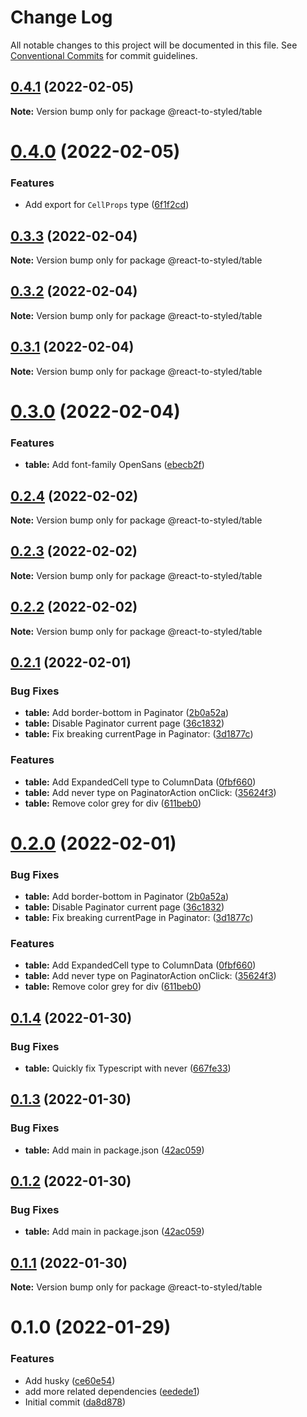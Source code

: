 # Change Log

All notable changes to this project will be documented in this file.
See [Conventional Commits](https://conventionalcommits.org) for commit guidelines.

## [0.4.1](https://github.com/react-to/react-to-styled/compare/@react-to-styled/table@0.4.0...@react-to-styled/table@0.4.1) (2022-02-05)

**Note:** Version bump only for package @react-to-styled/table





# [0.4.0](https://github.com/react-to/react-to-styled/compare/@react-to-styled/table@0.3.3...@react-to-styled/table@0.4.0) (2022-02-05)


### Features

* Add export for `CellProps` type ([6f1f2cd](https://github.com/react-to/react-to-styled/commit/6f1f2cd401d96035c5ef9c3876714a05ea6f6b58))





## [0.3.3](https://github.com/react-to/react-to-styled/compare/@react-to-styled/table@0.3.2...@react-to-styled/table@0.3.3) (2022-02-04)

**Note:** Version bump only for package @react-to-styled/table





## [0.3.2](https://github.com/react-to/react-to-styled/compare/@react-to-styled/table@0.3.1...@react-to-styled/table@0.3.2) (2022-02-04)

**Note:** Version bump only for package @react-to-styled/table





## [0.3.1](https://github.com/react-to/react-to-styled/compare/@react-to-styled/table@0.3.0...@react-to-styled/table@0.3.1) (2022-02-04)

**Note:** Version bump only for package @react-to-styled/table





# [0.3.0](https://github.com/react-to/react-to-styled/compare/@react-to-styled/table@0.2.4...@react-to-styled/table@0.3.0) (2022-02-04)


### Features

* **table:** Add font-family OpenSans ([ebecb2f](https://github.com/react-to/react-to-styled/commit/ebecb2f7a0ede10c32424f5a0375b8b8df771666))





## [0.2.4](https://github.com/react-to/react-to-styled/compare/@react-to-styled/table@0.2.3...@react-to-styled/table@0.2.4) (2022-02-02)

**Note:** Version bump only for package @react-to-styled/table





## [0.2.3](https://github.com/react-to/react-to-styled/compare/@react-to-styled/table@0.2.2...@react-to-styled/table@0.2.3) (2022-02-02)

**Note:** Version bump only for package @react-to-styled/table





## [0.2.2](https://github.com/react-to/react-to-styled/compare/@react-to-styled/table@0.2.1...@react-to-styled/table@0.2.2) (2022-02-02)

**Note:** Version bump only for package @react-to-styled/table





## [0.2.1](https://github.com/react-to/react-to-styled/compare/@react-to-styled/table@0.1.4...@react-to-styled/table@0.2.1) (2022-02-01)


### Bug Fixes

* **table:** Add border-bottom in Paginator ([2b0a52a](https://github.com/react-to/react-to-styled/commit/2b0a52a1c0926b1a5b2661a79a1b2bc77b5ba0ec))
* **table:** Disable Paginator current page ([36c1832](https://github.com/react-to/react-to-styled/commit/36c1832b312db36dac3218fd1cb50360c00383fd))
* **table:** Fix breaking currentPage in Paginator: ([3d1877c](https://github.com/react-to/react-to-styled/commit/3d1877cf7828525e26620bdc4114c1fabffd01aa))


### Features

* **table:** Add ExpandedCell type to ColumnData ([0fbf660](https://github.com/react-to/react-to-styled/commit/0fbf66074b94541502d6cbbdee814a1e54e401db))
* **table:** Add never type on PaginatorAction onClick: ([35624f3](https://github.com/react-to/react-to-styled/commit/35624f30054ef376b5b04b35008132209cb3f81b))
* **table:** Remove color grey for div ([611beb0](https://github.com/react-to/react-to-styled/commit/611beb0a286851da47e26cd2649885a10c812432))





# [0.2.0](https://github.com/react-to/react-to-styled/compare/@react-to-styled/table@0.1.4...@react-to-styled/table@0.2.0) (2022-02-01)


### Bug Fixes

* **table:** Add border-bottom in Paginator ([2b0a52a](https://github.com/react-to/react-to-styled/commit/2b0a52a1c0926b1a5b2661a79a1b2bc77b5ba0ec))
* **table:** Disable Paginator current page ([36c1832](https://github.com/react-to/react-to-styled/commit/36c1832b312db36dac3218fd1cb50360c00383fd))
* **table:** Fix breaking currentPage in Paginator: ([3d1877c](https://github.com/react-to/react-to-styled/commit/3d1877cf7828525e26620bdc4114c1fabffd01aa))


### Features

* **table:** Add ExpandedCell type to ColumnData ([0fbf660](https://github.com/react-to/react-to-styled/commit/0fbf66074b94541502d6cbbdee814a1e54e401db))
* **table:** Add never type on PaginatorAction onClick: ([35624f3](https://github.com/react-to/react-to-styled/commit/35624f30054ef376b5b04b35008132209cb3f81b))
* **table:** Remove color grey for div ([611beb0](https://github.com/react-to/react-to-styled/commit/611beb0a286851da47e26cd2649885a10c812432))





## [0.1.4](https://github.com/react-to/react-to-styled/compare/@react-to-styled/table@0.1.3...@react-to-styled/table@0.1.4) (2022-01-30)


### Bug Fixes

* **table:** Quickly fix Typescript with never ([667fe33](https://github.com/react-to/react-to-styled/commit/667fe3377091ffe38abcc58203a4ae1240f4db5b))





## [0.1.3](https://github.com/react-to/react-to-styled/compare/@react-to-styled/table@0.1.1...@react-to-styled/table@0.1.3) (2022-01-30)


### Bug Fixes

* **table:** Add main in package.json ([42ac059](https://github.com/react-to/react-to-styled/commit/42ac059151d381a2a907be1e38c5c63d0886f3f3))





## [0.1.2](https://github.com/react-to/react-to-styled/compare/@react-to-styled/table@0.1.1...@react-to-styled/table@0.1.2) (2022-01-30)


### Bug Fixes

* **table:** Add main in package.json ([42ac059](https://github.com/react-to/react-to-styled/commit/42ac059151d381a2a907be1e38c5c63d0886f3f3))





## [0.1.1](https://github.com/react-to/react-to-styled/compare/@react-to-styled/table@0.1.0...@react-to-styled/table@0.1.1) (2022-01-30)

**Note:** Version bump only for package @react-to-styled/table





# 0.1.0 (2022-01-29)


### Features

* Add husky ([ce60e54](https://github.com/react-to/react-to-styled/commit/ce60e54d7cb1daa4c0e50774668c2f31cdbbbcf0))
* add more related dependencies ([eedede1](https://github.com/react-to/react-to-styled/commit/eedede12cd6a51eae3cfdd78449e5ca7b65c3247))
* Initial commit ([da8d878](https://github.com/react-to/react-to-styled/commit/da8d878cf44f1969ce864981b9ae710e694dabe9))
